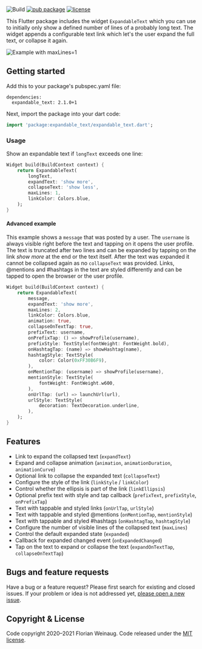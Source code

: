 ![Build](https://github.com/fweinaug/expandable_text/workflows/Build/badge.svg)
[![pub package](https://img.shields.io/pub/v/expandable_text.svg)](https://pub.dev/packages/expandable_text)
[![license](https://img.shields.io/badge/license-MIT-green)](https://github.com/fweinaug/expandable_text/blob/master/LICENSE)

This Flutter package includes the widget `ExpandableText` which you can use to initially only show a
defined number of lines of a probably long text. The widget appends a configurable text link which
let's the user expand the full text, or collapse it again.

![Example with maxLines=1](https://user-images.githubusercontent.com/17765766/118534275-531f7c00-b749-11eb-90e9-e6eb36808eec.gif)

## Getting started

Add this to your package's pubspec.yaml file:

```
dependencies:
  expandable_text: 2.1.0+1
```

Next, import the package into your dart code:

```dart
import 'package:expandable_text/expandable_text.dart';
```

### Usage

Show an expandable text if `longText` exceeds one line:

```dart
Widget build(BuildContext context) {
    return ExpandableText(
        longText,
        expandText: 'show more',
        collapseText: 'show less',
        maxLines: 1,
        linkColor: Colors.blue,
    );
}
```

#### Advanced example

This example shows a `message` that was posted by a user.
The `username` is always visible right before the text and tapping on it opens the user profile.
The text is truncated after two lines and can be expanded by tapping on the link *show more* at the end or the text itself.
After the text was expanded it cannot be collapsed again as no `collapseText` was provided.
Links, @mentions and #hashtags in the text are styled differently and can be tapped to open the browser or the user profile.

```dart
Widget build(BuildContext context) {
    return ExpandableText(
        message,
        expandText: 'show more',
        maxLines: 2,
        linkColor: Colors.blue,
        animation: true,
        collapseOnTextTap: true,
        prefixText: username,
        onPrefixTap: () => showProfile(username),
        prefixStyle: TextStyle(fontWeight: FontWeight.bold),
        onHashtagTap: (name) => showHashtag(name),
        hashtagStyle: TextStyle(
            color: Color(0xFF30B6F9),
        ),
        onMentionTap: (username) => showProfile(username),
        mentionStyle: TextStyle(
            fontWeight: FontWeight.w600,
        ),
        onUrlTap: (url) => launchUrl(url),
        urlStyle: TextStyle(
            decoration: TextDecoration.underline,
        ),
    );
}
```

## Features

- Link to expand the collapsed text (`expandText`)
- Expand and collapse animation (`animation`, `animationDuration`, `animationCurve`)
- Optional link to collapse the expanded text (`collapseText`)
- Configure the style of the link (`linkStyle` / `linkColor`)
- Control whether the ellipsis is part of the link (`linkEllipsis`)
- Optional prefix text with style and tap callback (`prefixText`, `prefixStyle`, `onPrefixTap`)
- Text with tappable and styled links (`onUrlTap`, `urlStyle`)
- Text with tappable and styled @mentions (`onMentionTap`, `mentionStyle`)
- Text with tappable and styled #hashtags (`onHashtagTap`, `hashtagStyle`)
- Configure the number of visible lines of the collapsed text (`maxLines`)
- Control the default expanded state (`expanded`)
- Callback for expanded changed event (`onExpandedChanged`)
- Tap on the text to expand or collapse the text (`expandOnTextTap`, `collapseOnTextTap`)

## Bugs and feature requests

Have a bug or a feature request? Please first search for existing and closed issues.
If your problem or idea is not addressed yet, [please open a new issue](https://github.com/fweinaug/expandable_text/issues/new).

## Copyright & License

Code copyright 2020–2021 Florian Weinaug.
Code released under the [MIT license](https://github.com/fweinaug/expandable_text/blob/master/LICENSE).
